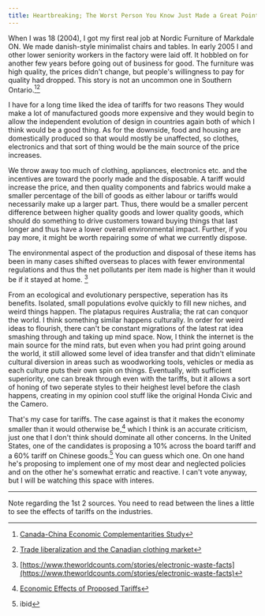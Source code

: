 ```yaml
---
title: Heartbreaking; The Worst Person You Know Just Made a Great Point
---
```


When I was 18 (2004), I got my first real job at Nordic Furniture of Markdale ON. We made danish-style minimalist chairs and tables. In early 2005 I and other lower seniority workers in the factory were laid off. It hobbled on for another few years before going out of business for good. The furniture was high quality, the prices didn't change, but people's willingness to pay for quality had dropped. This story is not an uncommon one in Southern Ontario.[^1][^2]

I have for a long time liked the idea of tariffs for two reasons They would make a lot of manufactured goods more expensive and they would begin to allow the independent evolution of design in countries again both of which I think would be a good thing. As for the downside, food and housing are domestically produced so that would mostly be unaffected, so clothes, electronics and that sort of thing would be the main source of the price increases.

We throw away too much of clothing, appliances, electronics etc. and the incentives are toward the poorly made and the disposable. A tariff would increase the price, and then quality components and fabrics would make a smaller percentage of the bill of goods as either labour or tariffs would necessarily make up a larger part. Thus, there would be a smaller percent difference between higher quality goods and lower quality goods, which should do something to drive customers toward buying things that last longer and thus have a lower overall environmental impact. Further, if you pay more, it might be worth repairing some of what we currently dispose.

The environmental aspect of the production and disposal of these items has been in many cases shifted overseas to places with fewer environmental regulations and thus the net pollutants per item made is higher than it would be if it stayed at home. [^3]

From an ecological and evolutionary perspective, seperation has its benefits. Isolated, small populations evolve quickly to fill new niches, and weird things happen. The platapus requires Australia; the rat can conquor the world. I think something similar happens culturally. In order for weird ideas to flourish, there can't be constant migrations of the latest rat idea smashing through and taking up mind space. Now, I think the internet is the main source for the mind rats, but even when you had print going around the world, it still allowed some level of idea transfer and that didn't eliminate cultural diversion in areas such as woodworking tools, vehicles or media as each culture puts their own spin on things. Eventually, with sufficient superiority, one can break through even with the tariffs, but it allows a sort of honing of two seperate styles to their heighest level before the clash happens, creating in my opinion cool stuff like the original Honda Civic and the Camero.

That's my case for tariffs. The case against is that it makes the economy smaller than it would otherwise be,[^4] which I think is an accurate criticism, just one that I don't think should dominate all other concerns. In the United States, one of the candidates is proposing a 10% across the board tariff and a 60% tariff on Chinese goods.[^5] You can guess which one. On one hand he's proposing to implement one of my most dear and neglected policies and on the other he's somewhat erratic and reactive. I can't vote anyway, but I will be watching this space with interes.

----

Note regarding the 1st 2 sources. You need to read between the lines a little to see the effects of tariffs on the industries.

[^1]:[Canada-China Economic Complementarities Study](https://www.international.gc.ca/trade-agreements-accords-commerciaux/agr-acc/china-chine/study-comp-etude.aspx?lang=eng)
[^2]: [Trade liberalization and the Canadian clothing market](https://www150.statcan.gc.ca/n1/pub/11-010-x/01206/9545-eng.htm)
[^3]: [https://www.theworldcounts.com/stories/electronic-waste-facts](https://www.theworldcounts.com/stories/electronic-waste-facts)
[^4]: [Economic Effects of Proposed Tariffs](https://taxfoundation.org/research/all/federal/trump-tariffs-biden-tariffs/#:~:text=Tariffs%20have%20become%20a%20flashpoint,China%20or%20across%20the%20board.)
[^5]: ibid
